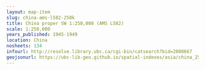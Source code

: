 ```yaml
---
layout: map-item 
slug: china-ams-l582-250k
title: China proper SW 1:250,000 (AMS L582)
scale: 1:250,000
years_published: 1945-1949
location: China
nosheets: 134
infourl: http://resolve.library.ubc.ca/cgi-bin/catsearch?bid=2808667
geojsonurl: https://ubc-lib-geo.github.io/spatial-indexes/asia/china_250k_L582.geojson
---
```

